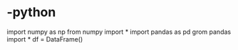 # -python
import numpy as np
from numpy import *
import pandas as pd 
grom pandas import *
df = DataFrame()
